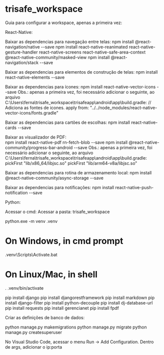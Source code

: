 # trisafe_workspace
Guia para configurar a workspace, apenas a primeira vez:

React-Native:

Baixar as dependencias para navegação entre telas:
	npm install @react-navigation/native --save
	npm install react-native-reanimated react-native-gesture-handler react-native-screens react-native-safe-area-context @react-native-community/masked-view
	npm install @react-navigation/stack --save

Baixar as dependencias para elementos de construção de telas:
	npm install react-native-elements --save
	
Baixar as dependencias para ícones:
	npm install react-native-vector-icons --save
		Obs.: apenas a primeira vez, foi necessário adicionar o seguinte, ao arquivo C:\Users\ferna\trisafe_workspace\trisafeapp\android\app\build.gradle:
			// Adiciona as fontes de icones.
			apply from: "../../node_modules/react-native-vector-icons/fonts.gradle"

Baixar as dependencias para cartões de escolhas:
	npm install react-native-cards --save

Baixar as visualizador de PDF:	
	npm install react-native-pdf rn-fetch-blob --save
	npm install @react-native-community/progress-bar-android --save
		Obs.: apenas a primeira vez, foi necessário adicionar o seguinte, ao arquivo C:\Users\ferna\trisafe_workspace\trisafeapp\android\app\build.gradle:
			pickFirst "lib/x86_64/libjsc.so"
			pickFirst "lib/arm64-v8a/libjsc.so"
	
Baixar as dependencias para rotina de armazenamento local:
	npm install @react-native-community/async-storage --save
	
Baixar as dependencias para notificações:
	npm install react-native-push-notification --save
	
	
Python:

Acessar o cmd:
Acessar a pasta: trisafe_workspace

python.exe -m venv .venv

# On Windows, in cmd prompt
.venv\Scripts\Activate.bat

# On Linux/Mac, in shell
. .venv/bin/activate

pip install django
pip install djangorestframework
pip install markdown
pip install django-filter
pip install python-decouple
pip install dj-database-url
pip install requests
pip install gerencianet
pip install fpdf

Criar as definições de banco de dados:

python manage.py makemigrations
python manage.py migrate
python manage.py createsuperuser

No Visual Studio Code, acessar o menu Run -> Add Configuration. Dentro de args, adicionar o ip:porta